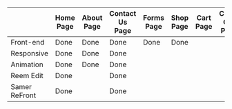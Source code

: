 |               |  Home Page  |  About Page  |  Contact Us Page  |  Forms Page  |  Shop Page  |  Cart Page  |  Chect Out Page  |  DashBoard Page  |
| ------------- | ----------- | ------------ | ----------------- | ------------ | ----------- | ----------- | ---------------- | ---------------  |
| Front-end     |    Done     |    Done      |    Done           |     Done     |   Done      |             |                  |      Done        |
| Responsive    |    Done     |    Done      |    Done           |              |             |             |                  |                  |
| Animation     |    Done     |    Done      |    Done           |              |             |             |                  |                  |
| Reem Edit     |    Done     |              |    Done           |              |             |             |                  |                  |
| Samer ReFront |    Done     |              |    Done           |              |             |             |                  |                  |



